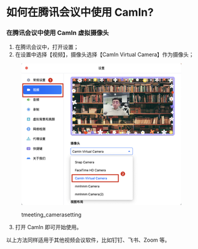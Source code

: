 # 如何在腾讯会议中使用 CamIn?

### 在腾讯会议中使用 CamIn 虚拟摄像头

1. 在腾讯会议中，打开设置；
2. 在设置中选择【视频】，摄像头选择【CamIn Virtual Camera】作为摄像头；

<figure><img src="../.gitbook/assets/image (18).png" alt=""><figcaption><p>tmeeting_camerasetting</p></figcaption></figure>

3. 打开 CamIn 即可开始使用。

以上方法同样适用于其他视频会议软件，比如钉钉、飞书、Zoom 等。
